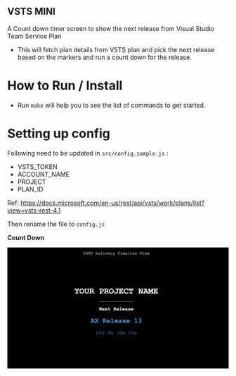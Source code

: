 ## VSTS  MINI 

A Count down timer screen to show the next release from Visual Studio Team Service Plan
- This will fetch plan details from VSTS plan and pick the next release based on the markers and run a count down for the release.

# **How to Run / Install**
- Run `make` will help you to see the list of commands to get started.

# Setting up config

Following need to be updated in `src/config.sample.js` :

- VSTS_TOKEN
- ACCOUNT_NAME
- PROJECT
- PLAN_ID

Ref: https://docs.microsoft.com/en-us/rest/api/vsts/work/plans/list?view=vsts-rest-4.1

Then rename the file to `config.js`

**Count Down**

![Full screen](plan-countdown.png)